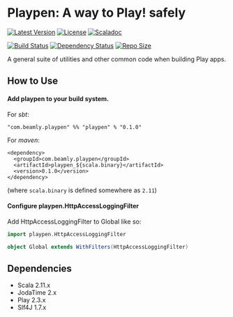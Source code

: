 # Playpen: A way to Play! safely

[![Latest Version](https://maven-badges.herokuapp.com/maven-central/com.beamly.playpen/playpen_11/badge.svg)](https://maven-badges.herokuapp.com/maven-central/com.beamly.playpen/playpen_11)
[![License](http://img.shields.io/:license-Apache%202-red.svg)](http://www.apache.org/licenses/LICENSE-2.0.txt) 
[![Scaladoc](http://img.shields.io/:docs-Scaladoc-orange.svg)](http://beamly.github.io/playpen/latest/api)

[![Build Status](https://travis-ci.org/beamly/playpen.svg?branch=master)](https://travis-ci.org/beamly/playpen)
[![Dependency Status](https://www.versioneye.com/user/projects/54534f3730a8fef29200000a/badge.svg)](https://www.versioneye.com/user/projects/54534f3730a8fef29200000a)
[![Repo Size](https://reposs.herokuapp.com/?path=beamly/playpen)](http://github.com/beamly/playpen)

A general suite of utilities and other common code when building Play apps.

## How to Use

#### Add playpen to your build system.

For _sbt_:

```"com.beamly.playpen" %% "playpen" % "0.1.0"```

For _maven_:

```
<dependency>
  <groupId>com.beamly.playpen</groupId>
  <artifactId>playpen_${scala.binary}</artifactId>
  <version>0.1.0</version>
</dependency>
```
(where `scala.binary` is defined somewhere as `2.11`)

#### Configure playpen.HttpAccessLoggingFilter

Add HttpAccessLoggingFilter to Global like so:

```scala
import playpen.HttpAccessLoggingFilter

object Global extends WithFilters(HttpAccessLoggingFilter)
```

Dependencies
------------

* Scala 2.11.x
* JodaTime 2.x
* Play 2.3.x
* Slf4J 1.7.x
